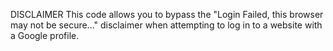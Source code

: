 DISCLAIMER
This code allows you to bypass the "Login Failed, this browser may not be secure..." disclaimer when attempting to log in to a website with a Google profile.


